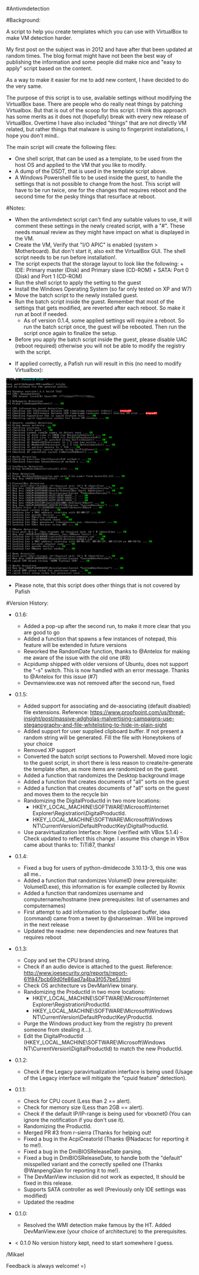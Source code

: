 #Antivmdetection

#Background:

A script to help you create templates which you can use with VirtualBox to make VM detection harder.

My first post on the subject was in 2012 and have after that been updated at random times. The blog format might have not been the best way of publishing the information and some people did make nice and "easy to apply" script based on the content.

As a way to make it easier for me to add new content, I have decided to do the very same.

The purpose of this script is to use, available settings without modifying the VirtualBox base. There are people who do really neat things by patching Virtualbox. But that is out of the scoop for this script. I think this approach has some merits as it does not (hopefully) break with every new release of VirtualBox. 
Overtime I have also included "things" that are not directly VM related, but rather things that malware is using to fingerprint installations, I hope you don't mind..

The main script will create the following files: 

* One shell script, that can be used as a template, to be used from the host OS and applied to the VM that you like to modify. 
* A dump of the DSDT, that is used in the template script above. 
* A Windows Powershell file to be used inside the guest, to handle the settings that is not possible to change from the host. This script will have to be run twice, one for the changes that requires reboot and the second time for the pesky things that resurface at reboot. 

#Notes:

* When the antivmdetect script can't find any suitable values to use, it will comment these settings in the newly created script, with a "#". These needs manual review as they might have impact on what is displayed in the VM.
* Create the VM, Verify that "I/O APIC" is enabled (system > Motherboard). But don't start it, also exit the VirtualBox GUI. The shell script needs to be run before installation!. 
* The script expects that the storage layout to look like the following:
       + IDE: Primary master (Disk) and Primary slave (CD-ROM)
       + SATA: Port 0 (Disk) and Port 1 (CD-ROM)
* Run the shell script to apply the setting to the guest 
* Install the Windows Operating System (so far only tested on XP and W7) 
* Move the batch script to the newly installed guest.
* Run the batch script inside the guest. Remember that most of the settings that gets modified, are reverted after each reboot. So make it run at boot if needed. 
    + As of version 0.1.4, some applied settings will require a reboot. So run the batch script once, the guest will be rebooted. Then run the script once again to finalize the setup.  
* Before you apply the batch script inside the guest, please disable UAC (reboot required) otherwise you will not be able to modify the registry with the script.
+ If applied correctly, a Pafish run will result in this (no need to modify Virtualbox):

![alt text](vmdetect0.1.5.png "VMDetect 1.5.x")

+ Please note, that this script does other things that is not covered by Pafish

#Version History:

* 0.1.6:    
    + Added a pop-up after the second run, to make it more clear that you are good to go
    + Added a function that spawns a few instances of notepad, this feature will be extended in future versions
    + Reworked the RandomDate function, thanks to @Antelox for making me aware of the issue with the old one (#8) 
    + Acpidump shipped with older versions of Ubuntu, does not support the "-s" switch. This is now handled with an error message. Thanks to @Antelox for this issue (#7) 
    + Devmanview.exe was not removed after the second run, fixed

* 0.1.5:
    + Added support for associating and de-associating (default disabled) file extensions. Reference: https://www.proofpoint.com/us/threat-insight/post/massive-adgholas-malvertising-campaigns-use-steganography-and-file-whitelisting-to-hide-in-plain-sight
    + Added support for user supplied clipboard buffer. If not present a random string will be generated. Fill the file with Honeytokens of your choice 
    + Removed XP support 
    + Converted the batch script sections to Powershell. Moved more logic to the guest script, in short there is less reason to create/re-generate the template often, as more items are randomized on the guest.
    + Added a function that randomizes the Desktop background image
    + Added a function that creates documents of "all" sorts on the guest
    + Added a function that creates documents of "all" sorts on the guest and moves them to the recycle bin
    + Randomizing the DigitalProductId in two more locations:
      + HKEY_LOCAL_MACHINE\SOFTWARE\Microsoft\Internet Explorer\Registration\DigitalProductId.		
	  + HKEY_LOCAL_MACHINE\SOFTWARE\Microsoft\Windows NT\CurrentVersion\DefaultProductKey\DigitalProductId.
    + Use paravirtualization Interface: None (verified with VBox 5.1.4) - Check updated to reflect this change. I assume this change in VBox came about thanks to: TiTi87, thanks!

* 0.1.4:
    + Fixed a bug for users of python-dmidecode 3.10.13-3, this one was all me..
    + Added a function that randomizes VolumeID (new prerequisite: VolumeID.exe), this information is for example collected by Rovnix 
    + Added a function that randomizes username and computername/hostname (new prerequisites: list of usernames and computernames) 
    + First attempt to add information to the clipboard buffer, idea (command) came from a tweet by @shanselman . Will be improved in the next release
    + Updated the readme: new dependencies and new features that requires reboot 

* 0.1.3:
    + Copy and set the CPU brand string. 
    + Check if an audio device is attached to the guest. Reference: http://www.joesecurity.org/reports/report-61f847bcb69d0fe86ad7a4ba3f057be5.html
    + Check OS architecture vs DevManView binary.
    + Randomizing the ProductId in two more locations: 
	    + HKEY_LOCAL_MACHINE\SOFTWARE\Microsoft\Internet Explorer\Registration\ProductId.		
	    + HKEY_LOCAL_MACHINE\SOFTWARE\Microsoft\Windows NT\CurrentVersion\DefaultProductKey\ProductId.
    + Purge the Windows product key from the registry (to prevent someone from stealing it...).
    + Edit the DigitalProductId (HKEY_LOCAL_MACHINE\SOFTWARE\Microsoft\Windows NT\CurrentVersion\DigitalProductId) to match the new ProductId.
* 0.1.2:
    + Check if the Legacy paravirtualization interface is being used (Usage of the Legacy interface will mitigate the "cpuid feature" detection).
* 0.1.1:
    + Check for CPU count (Less than 2 == alert).
    + Check for memory size (Less than 2GB == alert).
    + Check if the default IP/IP-range is being used for vboxnet0 (You can ignore the notification if you don't use it). 
    + Randomizing the ProductId.
    + Merged PR #3 from r-sierra (Thanks for helping out!
    + Fixed a bug in the AcpiCreatorId (Thanks @Nadacsc for reporting it to me!).
    + Fixed a bug in the DmiBIOSReleaseDate parsing.
    + Fixed a bug in DmiBIOSReleaseDate, to handle both the "default" misspelled variant and the correctly spelled one (Thanks @WanpengQian for reporting it to me!).
    + The DevManView inclusion did not work as expected, It should be fixed in this release. 
    + Supports SATA controller as well (Previously only IDE settings was modified)
    + Updated the readme
* 0.1.0: 
    + Resolved the WMI detection make famous by the HT. Added DevManView.exe (your choice of architecture) to the prerequisites.
* < 0.1.0 No version history kept, need to start somewhere I guess.

/Mikael

Feedback is always welcome! =)

